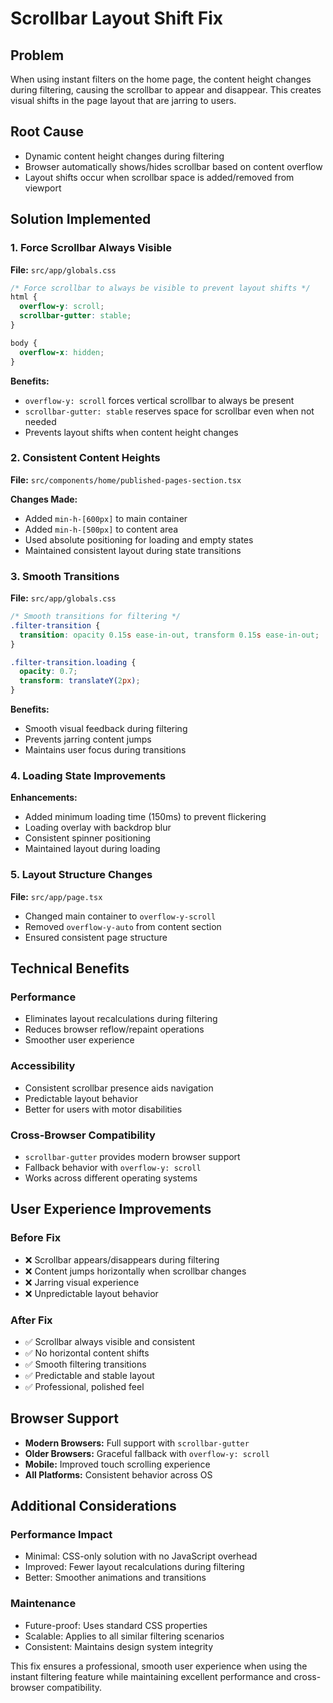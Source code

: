 # Scrollbar Layout Shift Fix

## Problem
When using instant filters on the home page, the content height changes during filtering, causing the scrollbar to appear and disappear. This creates visual shifts in the page layout that are jarring to users.

## Root Cause
- Dynamic content height changes during filtering
- Browser automatically shows/hides scrollbar based on content overflow
- Layout shifts occur when scrollbar space is added/removed from viewport

## Solution Implemented

### 1. Force Scrollbar Always Visible
**File:** `src/app/globals.css`
```css
/* Force scrollbar to always be visible to prevent layout shifts */
html {
  overflow-y: scroll;
  scrollbar-gutter: stable;
}

body {
  overflow-x: hidden;
}
```

**Benefits:**
- `overflow-y: scroll` forces vertical scrollbar to always be present
- `scrollbar-gutter: stable` reserves space for scrollbar even when not needed
- Prevents layout shifts when content height changes

### 2. Consistent Content Heights
**File:** `src/components/home/published-pages-section.tsx`

**Changes Made:**
- Added `min-h-[600px]` to main container
- Added `min-h-[500px]` to content area
- Used absolute positioning for loading and empty states
- Maintained consistent layout during state transitions

### 3. Smooth Transitions
**File:** `src/app/globals.css`
```css
/* Smooth transitions for filtering */
.filter-transition {
  transition: opacity 0.15s ease-in-out, transform 0.15s ease-in-out;
}

.filter-transition.loading {
  opacity: 0.7;
  transform: translateY(2px);
}
```

**Benefits:**
- Smooth visual feedback during filtering
- Prevents jarring content jumps
- Maintains user focus during transitions

### 4. Loading State Improvements
**Enhancements:**
- Added minimum loading time (150ms) to prevent flickering
- Loading overlay with backdrop blur
- Consistent spinner positioning
- Maintained layout during loading

### 5. Layout Structure Changes
**File:** `src/app/page.tsx`
- Changed main container to `overflow-y-scroll`
- Removed `overflow-y-auto` from content section
- Ensured consistent page structure

## Technical Benefits

### Performance
- Eliminates layout recalculations during filtering
- Reduces browser reflow/repaint operations
- Smoother user experience

### Accessibility
- Consistent scrollbar presence aids navigation
- Predictable layout behavior
- Better for users with motor disabilities

### Cross-Browser Compatibility
- `scrollbar-gutter` provides modern browser support
- Fallback behavior with `overflow-y: scroll`
- Works across different operating systems

## User Experience Improvements

### Before Fix
- ❌ Scrollbar appears/disappears during filtering
- ❌ Content jumps horizontally when scrollbar changes
- ❌ Jarring visual experience
- ❌ Unpredictable layout behavior

### After Fix
- ✅ Scrollbar always visible and consistent
- ✅ No horizontal content shifts
- ✅ Smooth filtering transitions
- ✅ Predictable and stable layout
- ✅ Professional, polished feel

## Browser Support
- **Modern Browsers:** Full support with `scrollbar-gutter`
- **Older Browsers:** Graceful fallback with `overflow-y: scroll`
- **Mobile:** Improved touch scrolling experience
- **All Platforms:** Consistent behavior across OS

## Additional Considerations

### Performance Impact
- Minimal: CSS-only solution with no JavaScript overhead
- Improved: Fewer layout recalculations during filtering
- Better: Smoother animations and transitions

### Maintenance
- Future-proof: Uses standard CSS properties
- Scalable: Applies to all similar filtering scenarios
- Consistent: Maintains design system integrity

This fix ensures a professional, smooth user experience when using the instant filtering feature while maintaining excellent performance and cross-browser compatibility.